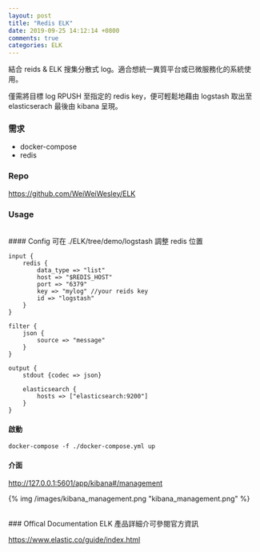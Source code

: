 ```yaml
---
layout: post
title: "Redis ELK"
date: 2019-09-25 14:12:14 +0800
comments: true
categories: ELK
---
```


結合 reids & ELK 搜集分散式 log。適合想統一異質平台或已微服務化的系統使用。

僅需將目標 log RPUSH 至指定的 redis key，便可輕鬆地藉由 logstash 取出至 elasticserach 最後由 kibana 呈現。

### 需求
* docker-compose
* redis

### Repo
https://github.com/WeiWeiWesley/ELK

<!--more-->

### Usage
<br>
#### Config
可在 ./ELK/tree/demo/logstash 調整 redis 位置

```
input {
	redis {
		data_type => "list"
		host => "$REDIS_HOST"
		port => "6379"
		key => "mylog" //your reids key
    	id => "logstash"
  	}
}

filter {
	json {
        source => "message"
	}
}

output {
	stdout {codec => json}

	elasticsearch {
		hosts => ["elasticsearch:9200"]
	}
}
```

#### 啟動
```
docker-compose -f ./docker-compose.yml up
```

#### 介面
http://127.0.0.1:5601/app/kibana#/management

{% img /images/kibana_management.png "kibana_management.png" %}

<br>
### Offical Documentation
ELK 產品詳細介可參閱官方資訊

https://www.elastic.co/guide/index.html